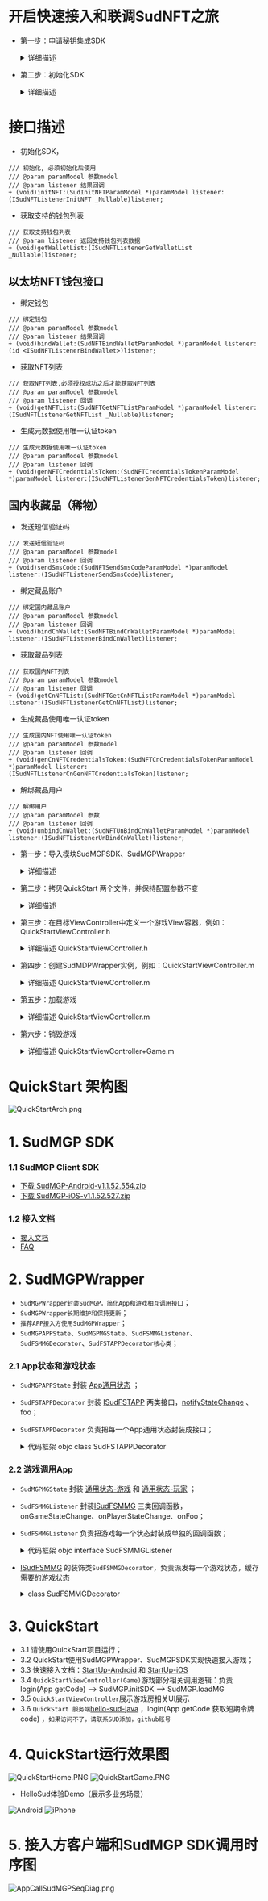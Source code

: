 # 开启快速接入和联调SudNFT之旅
- 第一步：申请秘钥集成SDK
  <details>
  <summary>详细描述</summary>

      1.appId、appKey和isTestEnv=true，请使用QuickStart客户端的；
      2.iOS bundleId、Android applicationId，请使用APP客户端自己的；(接入信息表中的bundleId/applicationId)；
      3.完成集成，Demo跑起来;

  </details>
- 第二步：初始化SDK
  <details>
  <summary>详细描述</summary>

      1.appId、appKey和isTestEnv=true，请使用QuickStart客户端的；
      2.iOS bundleId、Android applicationId，请使用APP客户端自己的；(接入信息表中的bundleId/applicationId)；
      3.完成集成，Demo跑起来;

  </details>
# 接口描述
- 初始化SDK，
```
/// 初始化, 必须初始化后使用
/// @param paramModel 参数model
/// @param listener 结果回调
+ (void)initNFT:(SudInitNFTParamModel *)paramModel listener:(ISudNFTListenerInitNFT _Nullable)listener;
```
- 获取支持的钱包列表
```
/// 获取支持钱包列表
/// @param listener 返回支持钱包列表数据
+ (void)getWalletList:(ISudNFTListenerGetWalletList _Nullable)listener;
```
## 以太坊NFT钱包接口
- 绑定钱包
```
/// 绑定钱包
/// @param paramModel 参数model
/// @param listener 结果回调
+ (void)bindWallet:(SudNFTBindWalletParamModel *)paramModel listener:(id <ISudNFTListenerBindWallet>)listener;
```
- 获取NFT列表
```
/// 获取NFT列表,必须授权成功之后才能获取NFT列表
/// @param paramModel 参数model
/// @param listener 回调
+ (void)getNFTList:(SudNFTGetNFTListParamModel *)paramModel listener:(ISudNFTListenerGetNFTList _Nullable)listener;
```
- 生成元数据使用唯一认证token
```
/// 生成元数据使用唯一认证token
/// @param paramModel 参数model
/// @param listener 回调
+ (void)genNFTCredentialsToken:(SudNFTCredentialsTokenParamModel *)paramModel listener:(ISudNFTListenerGenNFTCredentialsToken)listener;
```


## 国内收藏品（稀物）
- 发送短信验证码
```
/// 发送短信验证码
/// @param paramModel 参数model
/// @param listener 回调
+ (void)sendSmsCode:(SudNFTSendSmsCodeParamModel *)paramModel listener:(ISudNFTListenerSendSmsCode)listener;
```
- 绑定藏品账户
```
/// 绑定国内藏品账户
/// @param paramModel 参数model
/// @param listener 回调
+ (void)bindCnWallet:(SudNFTBindCnWalletParamModel *)paramModel listener:(ISudNFTListenerBindCnWallet)listener;
```
- 获取藏品列表
```
/// 获取国内NFT列表
/// @param paramModel 参数model
/// @param listener 回调
+ (void)getCnNFTList:(SudNFTGetCnNFTListParamModel *)paramModel listener:(ISudNFTListenerGetCnNFTList)listener;
```
- 生成藏品使用唯一认证token
```
/// 生成国内NFT使用唯一认证token
/// @param paramModel 参数model
/// @param listener 回调
+ (void)genCnNFTCredentialsToken:(SudNFTCnCredentialsTokenParamModel *)paramModel listener:(ISudNFTListenerCnGenNFTCredentialsToken)listener;
```
- 解绑藏品用户
```
/// 解绑用户
/// @param paramModel 参数
/// @param listener 回调
+ (void)unbindCnWallet:(SudNFTUnBindCnWalletParamModel *)paramModel listener:(ISudNFTListenerUnBindCnWallet)listener;
```


- 第一步：导入模块SudMGPSDK、SudMGPWrapper
  <details>
  <summary>详细描述</summary>

      1.将QuickStart同级目录下的SudMGPSDK、SudMGPWrapper两个目录所有文件及SudMGPWrapper.podspec文件拷贝到目标工程Podfile所在的目录下
      2.APP主工程Podfile文件中，添加 SudMGPWrapper 依赖;
  ``` ruby
  pod 'SudMGPWrapper', :path => './'
  ```
      3. 执行pod install，将SudMGPWrapper模块依赖进工程中
  </details>
  

- 第二步：拷贝QuickStart 两个文件，并保持配置参数不变
  <details>
  <summary>详细描述</summary>

      1.拷贝两个文件，Demo工程目录路径(QuickStart->UI->VC):
        QuickStartViewController+Game.h
        QuickStartViewController+Game.m
      2.保持配置参数不变，appId和appKey使用QuickStart
        QuickStartViewController+Game.h
  ``` objc
    // TODO: 登录接入方服务器url
    #define GAME_LOGIN_URL          @"https://fat-mgp-hello.sudden.ltd/login/v2"

    // TODO: 必须填写由SudMGP提供的appId 及 appKey
    #define SUDMGP_APP_ID                  @"1461564080052506636"
    #define SUDMGP_APP_KEY                 @"03pNxK2lEXsKiiwrBQ9GbH541Fk2Sfnc"

    // TODO: 是否是测试环境,生产环境必须设置为NO
    #if DEBUG
    #define GAME_TEST_ENV    YES
    #else
    #define GAME_TEST_ENV    NO
    #endif
  ```
      3.QuickStartViewController+Game分类名称改成目标ViewController对应名称
      4.保持使用QuickStart后端服务login/getCode；
        4.1 实现APP快速加载运行游戏，使用QuickStart服务；
        4.2 填好接入信息表后，测试环境，会把APP的bundleId和applicationId，同时加入到QuickStart的appId；
  </details>
  

- 第三步：在目标ViewController中定义一个游戏View容器，例如：QuickStartViewController.h
    <details>
    <summary>详细描述 QuickStartViewController.h</summary>

    ``` objc
    @interface QuickStartViewController ()
    /// 游戏加载主view
    @property(nonatomic, strong) UIView *gameView;
    ```
    </details>
  

- 第四步：创建SudMDPWrapper实例，例如：QuickStartViewController.m
    <details>
    <summary>详细描述 QuickStartViewController.m</summary>
    
    ``` objc
    - (void)viewDidLoad {
        [super viewDidLoad];

        // 1. 创建SudMDPWrapper
        [self createSudMGPWrapper];

        ...
    }     
    ```
    </details>
  

- 第五步：加载游戏
    <details>
    <summary>详细描述 QuickStartViewController.m</summary>


    ``` objc
    - (void)viewDidLoad {
        [super viewDidLoad];

        /// 加载游戏步骤

        // 创建SudMDPWrapper
        [self createSudMGPWrapper];

        // 配置加载SudMGP必须参数
        SudMGPLoadConfigModel *sudGameConfigModel = [[SudMGPLoadConfigModel alloc] init];
        // 碰碰我最强， SudMGP平台64bit游戏ID（此id与QuickStart绑定。替换Sud平台AppId之后，请修改为对应mgId）
        sudGameConfigModel.gameId = 1461227817776713818;
        // 房间ID
        sudGameConfigModel.roomId = @"10000"; 
        // 游戏语言
        sudGameConfigModel.language = @"zh-CN";
        // 游戏视图
        sudGameConfigModel.gameView = self.gameView;
        // 业务方APP当前登录的用户ID
        sudGameConfigModel.userId = @"123456";

        // 加载游戏
        if (sudGameConfigModel.gameId > 0) {
            [self loginGame:self.sudMGPLoadConfigModel];
        }
    }        
    ```
    </details>
  

- 第六步：销毁游戏
    <details>
    <summary>详细描述 QuickStartViewController+Game.m</summary>

    ``` objc
    /// 三：退出游戏 销毁SudMGP SDK
    - (void)logoutGame {
        // 销毁游戏
        [self.sudFSMMGDecorator clearAllStates];
        [self.sudFSTAPPDecorator destroyMG];
    }
    ```
    </details>  

# QuickStart 架构图
![QuickStartArch.png](doc/QuickStartArch.png)

# 1. SudMGP SDK
### 1.1 SudMGP Client SDK

- [下载 SudMGP-Android-v1.1.52.554.zip](https://github.com/SudTechnology/sud-mgp-android/releases)
- [下载 SudMGP-iOS-v1.1.52.527.zip](https://github.com/SudTechnology/sud-mgp-ios/releases)

### 1.2 接入文档

- [接入文档](https://docs.sud.tech/zh-CN/app/Client/API/)
- [FAQ](https://docs.sud.tech/zh-CN/app/Client/FAQ/)

# 2. SudMGPWrapper
- `SudMGPWrapper封装SudMGP，简化App和游戏相互调用接口`；
- `SudMGPWrapper长期维护和保持更新`；
- `推荐APP接入方使用SudMGPWrapper`；
- `SudMGPAPPState`、`SudMGPMGState`、`SudFSMMGListener`、`SudFSMMGDecorator`、`SudFSTAPPDecorator核心类`；

### 2.1 App状态和游戏状态
- `SudMGPAPPState` 封装 [App通用状态](https://docs.sud.tech/zh-CN/app/Client/APPFST/CommonState.html) ；
- `SudFSTAPPDecorator` 封装 [ISudFSTAPP](https://docs.sud.tech/zh-CN/app/Client/API/ISudFSTAPP.html) 两类接口，[notifyStateChange](https://docs.sud.tech/zh-CN/app/Client/APPFST/CommonState.html) 、 foo；
- `SudFSTAPPDecorator` 负责把每一个App通用状态封装成接口；
    <details>
    <summary>代码框架 objc class SudFSTAPPDecorator</summary>

    ``` objc
    /// app -> 游戏
    @interface SudFSTAPPDecorator : NSObject

    @property (nonatomic, strong) id<ISudFSTAPP> iSudFSTAPP;

    /// setI SudFSTAPP = [SudMGP loadMG:userId roomId:roomId code:code mgId:mgId language:language fsmMG:self.sudFSMMGDecorator rootView:rootView];
    - (void)setISudFSTAPP:(id<ISudFSTAPP>)iSudFSTAPP;
    ...

    /// 继续游戏
    - (void)playMG;
    /// 暂停游戏
    - (void)pauseMG;
    /// 销毁游戏
    - (void)destroyMG;
    /// 获取游戏View
    - (UIView *) getGameView;
    /// 更新code
    /// @param code 新的code
    - (void)updateCode:(NSString *) code;
    /// 传输音频数据： 传入的音频数据必须是：PCM格式，采样率：16000， 采样位数：16， 声道数： MONO
    - (void)pushAudio:(NSData *)data;
    @end
    ```
    </details>

### 2.2 游戏调用App
- `SudMGPMGState` 封装 [通用状态-游戏](https://docs.sud.tech/zh-CN/app/Client/MGFSM/CommonStateGame.html) 和 [通用状态-玩家](https://docs.sud.tech/zh-CN/app/Client/MGFSM/CommonStatePlayer.html) ；
- `SudFSMMGListener` 封装[ISudFSMMG](https://docs.sud.tech/zh-CN/app/Client/API/ISudFSMMG.html) 三类回调函数，onGameStateChange、onPlayerStateChange、onFoo；
- `SudFSMMGListener` 负责把游戏每一个状态封装成单独的回调函数；
    <details>
    <summary>代码框架 objc interface SudFSMMGListener</summary>
    
    ``` objc
    @protocol SudFSMMGListener <NSObject>

    @required
    /// 获取游戏View信息  【需要实现】
    - (void)onGetGameViewInfo:(nonnull id<ISudFSMStateHandle>)handle dataJson:(nonnull NSString *)dataJson;

    /// 短期令牌code过期  【需要实现】
    - (void)onExpireCode:(nonnull id<ISudFSMStateHandle>)handle dataJson:(nonnull NSString *)dataJson;

    /// 获取游戏Config  【需要实现】
    - (void)onGetGameCfg:(nonnull id<ISudFSMStateHandle>)handle dataJson:(nonnull NSString *)dataJson;


    @optional
    /// 游戏开始
    - (void)onGameStarted;

    /// 游戏销毁
    - (void)onGameDestroyed;

    /// 通用状态-游戏
    /// 游戏: 公屏消息状态    MG_COMMON_PUBLIC_MESSAGE
    - (void)onGameMGCommonPublicMessage:(nonnull id<ISudFSMStateHandle>)handle model:(MGCommonPublicMessageModel *)model;

    ...
    @end
    ```
    </details>

- [ISudFSMMG](https://docs.sud.tech/zh-CN/app/Client/API/ISudFSMMG.html) 的装饰类`SudFSMMGDecorator`，负责派发每一个游戏状态，缓存需要的游戏状态
    <details>
    <summary>class SudFSMMGDecorator</summary>
    
    ``` objc
    /// game -> app
    @interface SudFSMMGDecorator : NSObject <ISudFSMMG>

    typedef NS_ENUM(NSInteger, GameStateType) {
        /// 空闲
        GameStateTypeLeisure = 0,
        /// loading
        GameStateTypeLoading = 1,
        /// playing
        GameStateTypePlaying = 2,
    };

    /// 当前用户ID
    @property(nonatomic, strong, readonly)NSString *currentUserId;
    // 游戏状态枚举： GameStateType
    @property (nonatomic, assign) GameStateType gameStateType;
    /// 当前用户是否加入
    @property (nonatomic, assign) BOOL isInGame;
    /// 是否在游戏中
    @property (nonatomic, assign) BOOL isPlaying;
    
    ...

    /// 设置事件处理器
    /// @param listener 事件处理实例
    - (void)setEventListener:(id<SudFSMMGListener>)listener;
    /// 设置当前用户ID
    /// @param userId 当前用户ID
    - (void)setCurrentUserId:(NSString *)userId;
    /// 清除所有存储数组
    - (void)clearAllStates;
    /// 2MG成功回调
    - (NSString *)handleMGSuccess;
    /// 2MG失败回调
    - (NSString *)handleMGFailure;

    #pragma mark - 获取gamePlayerStateMap中最新的一个状态
    /// 获取用户加入状态
    - (BOOL)isPlayerIn:(NSString *)userId;
    /// 获取用户是否在准备中
    - (BOOL)isPlayerIsReady:(NSString *)userId;
    /// 获取用户是否在游戏中
    - (BOOL)isPlayerIsPlaying:(NSString *)userId;
    /// 获取用户是否在队长
    - (BOOL)isPlayerIsCaptain:(NSString *)userId;
    /// 获取用户是否在在绘画
    - (BOOL)isPlayerPaining:(NSString *)userId;

    #pragma mark - 获取是否存在gamePlayerStateMap中 （用于判断用户是否在游戏里了）
    /// 获取用户是否已经加入了游戏
    - (BOOL)isPlayerInGame:(NSString *)userId;
    @end
    ```
    </details>



# 3. QuickStart
- 3.1 请使用QuickStart项目运行；
- 3.2 QuickStart使用SudMGPWrapper、SudMGPSDK实现快速接入游戏；
- 3.3 快速接入文档：[StartUp-Android](https://docs.sud.tech/zh-CN/app/Client/StartUp-Android.html) 和 [StartUp-iOS](https://docs.sud.tech/zh-CN/app/Client/StartUp-iOS.html)
- 3.4 `QuickStartViewController(Game)`游戏部分相关调用逻辑：负责login(App getCode) --> SudMGP.initSDK --> SudMGP.loadMG
- 3.5 `QuickStartViewController`展示游戏房相关UI展示
- 3.6 `QuickStart 服务端`[hello-sud-java](https://github.com/SudTechnology/hello-sud-java) ，login(App getCode 获取短期令牌code) ，`如果访问不了，请联系SUD添加，github账号`

# 4. QuickStart运行效果图
![QuickStartHome.PNG](./doc/QuickStartHome.PNG)
![QuickStartGame.PNG](./doc/QuickStartGame.PNG)

- HelloSud体验Demo（展示多业务场景）

![Android](doc/hello_sudplus_android.png)
![iPhone](doc/hello_sudplus_iphone.png)

# 5. 接入方客户端和SudMGP SDK调用时序图
![AppCallSudMGPSeqDiag.png](doc/AppCallSudMGPSeqDiag.png)
